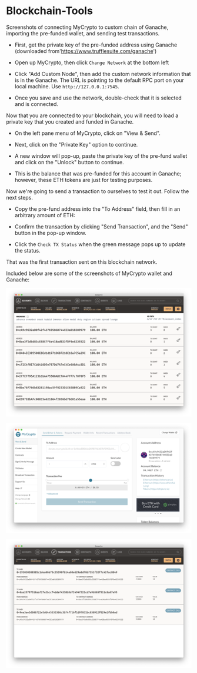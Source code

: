 # Blockchain-Tools

Screenshots of connecting MyCrypto to custom chain of Ganache, importing the pre-funded wallet, and sending test transactions.

* First, get the private key of the pre-funded address using Ganache (downloaded from'https://www.trufflesuite.com/ganache')

* Open up MyCrypto, then click `Change Network` at the bottom left

* Click "Add Custom Node", then add the custom network information that is in the Ganache. The URL is pointing to the default RPC port on your local machine. Use `http://127.0.0.1:7545`.

* Once you save and use the network, double-check that it is selected and is connected.

Now that you are connected to your blockchain, you will need to load a private key that you created and funded in Ganache.

* On the left pane menu of MyCrypto, click on "View & Send".

* Next, click on the "Private Key" option to continue.

* A new window will pop-up, paste the private key of the pre-fund wallet and click on the "Unlock" button to continue.

* This is the balance that was pre-funded for this account in Ganache; however, these ETH tokens are just for testing purposes.

Now we're going to send a transaction to ourselves to test it out. Follow the next steps.

* Copy the pre-fund address into the "To Address" field, then fill in an arbitrary amount of ETH:

* Confirm the transaction by clicking "Send Transaction", and the "Send" button in the pop-up window.

* Click the `Check TX Status` when the green message pops up to update the status.

That was the first transaction sent on this blockchain network. 

Included below are some of the screenshots of MyCrypto wallet and Ganache:

![Ganache ETH](Ganache_account.png)

![MyCrypto wallet](MyCrypto_wallet.png)

![Ganache transactions](Ganache_transactions.png)


